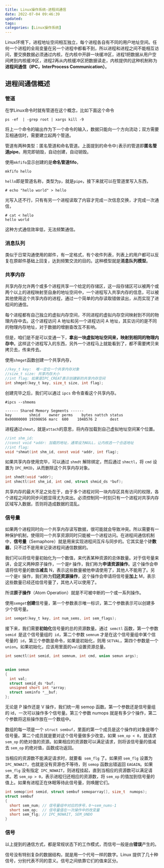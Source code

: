 ```yaml
---
title: Linux操作系统-进程间通信
date: 2022-07-04 09:46:39
updated:
tags:
categories: [Linux操作系统]
---
```


Linux环境下，进程地址空间相互独立，每个进程各自有不同的用户地址空间。任何一个进程的全局变量在另一个进程中都看不到，所以进程和进程之间不能相互访问，要交换数据必须通过内核，在内核中开辟一块缓冲区，进程1把数据从用户空间拷到内核缓冲区，进程2再从内核缓冲区把数据读走，内核提供的这种机制称为**进程间通信（IPC，InterProcess Communication）**。

## 进程间通信概述

### 管道

在学Linux命令时就有管道在这个概念，比如下面这个命令

```
ps -ef  | -grep root | xargs kill -9
```

将上一个命令的输出作为下一个命令的输入，数据只能向一个方向流动；双方需要互相通信时，需要建立起两个管道。

管道有两种类型：匿名管道和命名管道。上面提到的命令中`|`表示的管道即**匿名管道pipe**。用完即销毁，自动创建，自动销毁。

使用`mkfifo`显示创建的是**命名管道fifo**，

```
mkfifo hello
```

`hello`即是管道名称，类型为`p`，就是`pipe`，接下来就可以在管道里写入东西，

```
# echo "hello world" > hello
```

光写入还不行，只有有另一个进程读取了内容才完成一次信息交换，才完成一次通信，

```
# cat < hello 
hello world
```

这种方式通信效率低，无法频繁通信。

### 消息队列

类似于日常沟通使用的邮件，有一定格式，有个收件列表，列表上的用户都可以反复在原邮件基础上回复，达到频繁交流的目的。这种模型就是**消息队列模型**。

### 共享内存

共享内存允许两个或多个进程共享一个给定的存储区，这一段存储区可以被两个或两个以上的进程映射至自身的地址空间中，一个进程写入共享内存的信息，可以被其他使用这个共享内存的进程，通过一个简单的内存读取错做读出，从而实现了进程间的通信。

每个进程都有自己独立的虚拟内存空间，不同进程的虚拟内存空间映射到不同的物理内存中去。这个进程访问 A 地址和另一个进程访问 A 地址，其实访问的是不同的物理内存地址，对于数据的增删查改互不影响。

但是，咱们是不是可以变通一下，**拿出一块虚拟地址空间来，映射到相同的物理内存中**。这样这个进程写入的东西，另外一个进程马上就能看到了，都不需要拷贝来拷贝去，传来传去。

使用`shmget`函数创建一个共享内存，

```c
//key_t key:  唯一定位一个共享内存对象
//size_t size: 共享内存大小
//int flag: 如果是IPC_CREAT表示创建新的共享内存空间
int shmget(key_t key, size_t size, int flag);
```

创建完毕之后，我们可以通过 `ipcs` 命令查看这个共享内存。

```
#ipcs ­­--shmems
 
------ Shared Memory Segments ------ ­­­­­­­­
key        shmid    owner perms    bytes nattch status
0x00000000 19398656 marc  600    1048576 2      dest
```

进程通过`shmat`，就是`attach`的意思，将内存加载到自己虚拟地址空间某个位置。

```c
//int shm_id:
//const void *addr: 加载的地址，通常设为NULL，让内核选一个合适地址
//int flag:
void *shmat(int shm_id, const void *addr, int flag);
```

如果共享内存使用完毕，可以通过 `shmdt` 解除绑定，然后通过 `shmctl`，将 `cmd` 设置为 `IPC_RMID`，从而删除这个共享内存对象。

```c
int shmdt(void *addr); 
int shmctl(int shm_id, int cmd, struct shmid_ds *buf);
```

共享内存的最大不足之处在于，由于多个进程对同一块内存区具有访问的权限，各个进程之间的同步问题显得尤为突出。必须控制同一时刻只有一个进程对共享内存区域写入数据，否则将造成数据的混乱。

### 信号量

如果两个进程同时向一个共享内存读写数据，很可能就会导致冲突。所以需要有一种保护机制，使得同一个共享资源同时只能被一个进程访问。在进程间通信机制中，**信号量**（Semaphore）就是用来实现进程间互斥与同步的。它其实是个**计数器**，只不过不是用来记录进程间通信数据的。

我们可以将信号量初始化为一个数值，来代表某种资源的总体数量。对于信号量来讲，会定义两种原子操作，一个是`P` 操作，我们称为**申请资源操作**。这个操作会申请将信号量的数值**减去** N，表示这些数量被他申请使用了，其他人不能用了。另一个是`V `操作，我们称为**归还资源操作**，这个操作会申请将信号量**加上** M，表示这些数量已经还给信号量了，其他人可以使用了。

所谓**原子操作**（Atom Operation）就是不可被中断的一个或一系列操作。

使用`semget`**创建**信号量，第一个参数表示唯一标识，第二个参数表示可以创建多少个信号量。

```c
int semget(key_t key, int num_sems, int sem_flags);
```

接下来，我们需要**初始化**信号量的总的资源数量。通过` semctl` 函数，第一个参数 `semid `是这个信号量组的` id`，第二个参数 `semnum` 才是在这个信号量组中某个信号量的` id`，第三个参数是命令，如果是初始化，则用 `SETVAL`，第四个参数是一个 `union`。如果初始化，应该用里面的`val`设置资源总量。

```c
int semctl(int semid, int semnum, int cmd, union semun args);
 
 
union semun
{
  int val;
  struct semid_ds *buf;
  unsigned short int *array;
  struct seminfo *__buf;
};
```

无论是 P 操作还是 V 操作，我们统一用 semop 函数。第一个参数还是信号量组的 id，一次可以操作多个信号量。第三个参数 numops 就是有多少个操作，第二个参数将这些操作放在一个数组中。

数组的每一项是一个 `struct sembuf`，里面的第一个成员是这个操作的对象是哪个信号量。第二个成员就是要对这个信号量做多少改变。如果 `sem_op < 0`，就请求 `sem_op` 的绝对值的资源。如果相应的资源数可以满足请求，则将该信号量的值减去 `sem_op` 的绝对值，函数成功返回。

当相应的资源数不能满足请求时，就要看` sem_flg` 了。如果把 `sem_flg` 设置为` IPC_NOWAIT`，也就是没有资源也不等待，则 `semop` 函数出错返回 `EAGAIN`。如果 `sem_flg` 没有指定` IPC_NOWAIT`，则进程挂起，直到当相应的资源数可以满足请求。若 `sem_op > 0`，表示进程归还相应的资源数，将 `sem_op` 的值加到信号量的值上。如果有进程正在休眠等待此信号量，则唤醒它们。

```c
int semop(int semid, struct sembuf semoparray[], size_t  numops);
struct sembuf 
{
  short sem_num; // 信号量组中对应的序号，0～sem_nums-1
  short sem_op;  // 信号量值在一次操作中的改变量
  short sem_flg; // IPC_NOWAIT, SEM_UNDO
}
```

### 信号

以上提到的通信方式，都是常规状态下的工作模式，而信号一般是由**错误**产生的。

信号没有特别复杂的数据结构，就是用一个代号一样的数字。Linux 提供了几十种信号，分别代表不同的意义。信号之间依靠它们的值来区分。